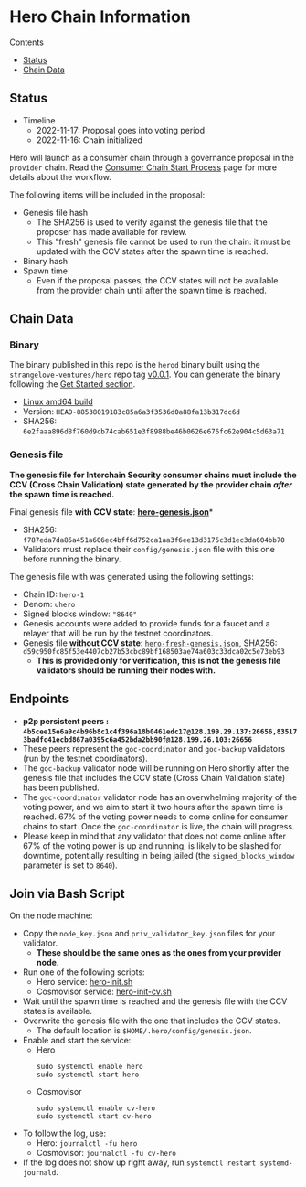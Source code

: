 # Hero Chain Information

Contents

* [Status](#status)
* [Chain Data](#chain-data)

## Status

* Timeline
  * 2022-11-17: Proposal goes into voting period
  * 2022-11-16: Chain initialized

Hero will launch as a consumer chain through a governance proposal in the `provider` chain. Read the [Consumer Chain Start Process](/docs/Consumer-Chain-Start-Process.md) page for more details about the workflow.

The following items will be included in the proposal:
* Genesis file hash
  * The SHA256 is used to verify against the genesis file that the proposer has made available for review.
  * This "fresh" genesis file cannot be used to run the chain: it must be updated with the CCV states after the spawn time is reached.
* Binary hash
* Spawn time
  * Even if the proposal passes, the CCV states will not be available from the provider chain until after the spawn time is reached.

## Chain Data

### Binary

The binary published in this repo is the `herod` binary built using the `strangelove-ventures/hero` repo tag [v0.0.1](https://github.com/strangelove-ventures/hero/releases/tag/v0.0.1). You can generate the binary following the [Get Started section](https://github.com/strangelove-ventures/hero/tree/v0.0.1#get-started).

  * [Linux amd64 build](herod)
  * Version: `HEAD-88538019183c85a6a3f3536d0a88fa13b317dc6d`
  * SHA256: `6e2faaa896d8f760d9cb74cab651e3f8988be46b0626e676fc62e904c5d63a71`

### Genesis file

**The genesis file for Interchain Security consumer chains must include the CCV (Cross Chain Validation) state generated by the provider chain _after_ the spawn time is reached.**

Final genesis file **with CCV state**: **[hero-genesis.json](hero-genesis.json)***
- SHA256: `f787eda7da85a451a606ec4bff6d752ca1aa3f6ee13d3175c3d1ec3da604bb70`
- Validators must replace their `config/genesis.json` file with this one before running the binary.

The genesis file with was generated using the following settings:

* Chain ID: `hero-1`
* Denom: `uhero`
* Signed blocks window: `"8640"`
* Genesis accounts were added to provide funds for a faucet and a relayer that will be run by the testnet coordinators.
* Genesis file **without CCV state**: [`hero-fresh-genesis.json`](hero-fresh-genesis.json), SHA256: `d59c950fc85f53e4407cb27b53cbc89bf168503ae74a603c33dca02c5e73eb93`
  * **This is provided only for verification, this is not the genesis file validators should be running their nodes with.**

## Endpoints

* **p2p persistent peers : `4b5cee15e6a9c4b96b8c1c4f396a18b0461edc17@128.199.29.137:26656,835173badfc41ecbd867a0395c6a452bda2bb90f@128.199.26.103:26656`**
* These peers represent the `goc-coordinator` and `goc-backup` validators (run by the testnet coordinators). 
* The `goc-backup` validator node will be running on Hero shortly after the genesis file that includes the CCV state (Cross Chain Validation state) has been published.
* The `goc-coordinator` validator node has an overwhelming majority of the voting power, and we aim to start it two hours after the spawn time is reached. 67% of the voting power needs to come online for consumer chains to start. Once the `goc-coordinator` is live, the chain will progress.
* Please keep in mind that any validator that does not come online after 67% of the voting power is up and running, is likely to be slashed for downtime, potentially resulting in being jailed (the `signed_blocks_window` parameter is set to `8640`).

## Join via Bash Script

On the node machine:
- Copy the `node_key.json` and `priv_validator_key.json` files for your validator.
  - **These should be the same ones as the ones from your provider node**.
- Run one of the following scripts:
  - Hero service: [hero-init.sh](hero-init.sh)
  - Cosmovisor service: [hero-init-cv.sh](hero-init-cv.sh)
- Wait until the spawn time is reached and the genesis file with the CCV states is available.
- Overwrite the genesis file with the one that includes the CCV states.
  - The default location is `$HOME/.hero/config/genesis.json`.
- Enable and start the service:
  - Hero
    ```
    sudo systemctl enable hero
    sudo systemctl start hero
    ```
  - Cosmovisor
    ```
    sudo systemctl enable cv-hero
    sudo systemctl start cv-hero
    ```
- To follow the log, use:
  - Hero: `journalctl -fu hero`
  - Cosmovisor: `journalctl -fu cv-hero`
- If the log does not show up right away, run `systemctl restart systemd-journald`.